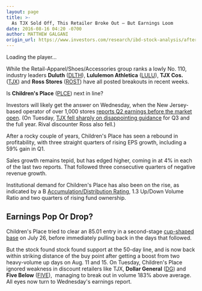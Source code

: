 ```yaml
---
layout: page
title: >-
  As TJX Sold Off, This Retailer Broke Out – But Earnings Loom
date: 2016-08-16 04:20 -0700
author: MATTHEW GALGANI
origin_url: https://www.investors.com/research/ibd-stock-analysis/after-lululemon-ross-breakouts-is-this-clothing-retailer-next/
---
```





Loading the player...
 


While the Retail-Apparel/Shoes/Accessories group ranks a lowly No. 110, industry leaders **Duluth** ([DLTH](https://research.investors.com/quote.aspx?symbol=DLTH)), **Lululemon Athletica** ([LULU](https://research.investors.com/quote.aspx?symbol=LULU)), **TJX Cos.** ([TJX](https://research.investors.com/quote.aspx?symbol=TJX)) and **Ross Stores** ([ROST](https://research.investors.com/quote.aspx?symbol=ROST)) have all posted breakouts in recent weeks.


Is **Children's Place** ([PLCE](https://research.investors.com/quote.aspx?symbol=PLCE)) next in line?


Investors will likely get the answer on Wednesday, when the New Jersey-based operator of over 1,000 stores [reports Q2 earnings before the market open](https://www.investors.com/news/american-eagle-childrens-place-earnings-reports-stocks-near-highs/). (On Tuesday, [TJX fell sharply on disappointing guidance](https://www.investors.com/news/why-tjx-shares-are-falling-early-despite-a-q2-beat-and-raise/) for Q3 and the full year. Rival discounter Ross also fell.)


After a rocky couple of years, Children's Place has seen a rebound in profitability, with three straight quarters of rising EPS growth, including a 59% gain in Q1.


Sales growth remains tepid, but has edged higher, coming in at 4% in each of the last two reports. That followed three consecutive quarters of negative revenue growth.


Institutional demand for Children's Place has also been on the rise, as indicated by a B [Accumulation/Distribution Rating](http://education.investors.com/Lesson.aspx?sourceid=735774&id=735771), 1.3 Up/Down Volume Ratio and two quarters of rising fund ownership.


Earnings Pop Or Drop?
---------------------


Children's Place tried to clear an 85.01 entry in a second-stage [cup-shaped base](http://education.investors.com/lesson.aspx?id=736315&sourceid=735787) on July 26, before immediately pulling back in the days that followed.


 But the stock found stock found support at the 50-day line, and is now back within striking distance of the buy point after getting a boost from two heavy-volume up days on Aug. 11 and 15.
On Tuesday, Children's Place ignored weakness in discount retailers like TJX, **Dollar General** ([DG](https://research.investors.com/quote.aspx?symbol=DG)) and **Five Below** ([FIVE](https://research.investors.com/quote.aspx?symbol=FIVE)),  managing to break out in volume 183% above average. All eyes now turn to Wednesday's earnings report.




